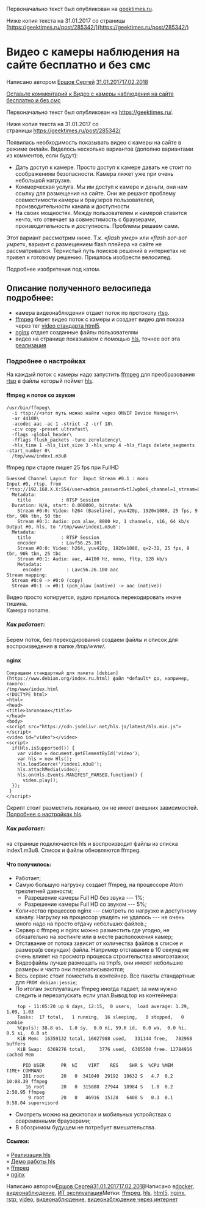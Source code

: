 Первоначально текст был опубликован на [geektimes.ru](https://geektimes.ru/).

Ниже копия текста на 31.01.2017 со страницы [https://geektimes.ru/post/285342/](https://geektimes.ru/post/285342/)

Видео с камеры наблюдения на сайте бесплатно и без смс
======================================================

Написано автором [Ершов Сергей](https://blog.erchov.ru/author/serge/) [31.01.201717.02.2018](https://blog.erchov.ru/2017/01/%d0%b2%d0%b8%d0%b4%d0%b5%d0%be-%d1%81-%d0%ba%d0%b0%d0%bc%d0%b5%d1%80%d1%8b-%d0%bd%d0%b0%d0%b1%d0%bb%d1%8e%d0%b4%d0%b5%d0%bd%d0%b8%d1%8f-%d0%bd%d0%b0-%d1%81%d0%b0%d0%b9%d1%82%d0%b5-%d0%b1%d0%b5%d1%81/)  

[Оставьте комментарий к Видео с камеры наблюдения на сайте бесплатно и без смс](https://blog.erchov.ru/2017/01/%d0%b2%d0%b8%d0%b4%d0%b5%d0%be-%d1%81-%d0%ba%d0%b0%d0%bc%d0%b5%d1%80%d1%8b-%d0%bd%d0%b0%d0%b1%d0%bb%d1%8e%d0%b4%d0%b5%d0%bd%d0%b8%d1%8f-%d0%bd%d0%b0-%d1%81%d0%b0%d0%b9%d1%82%d0%b5-%d0%b1%d0%b5%d1%81/#respond)

Первоначально текст был опубликован на <https://geektimes.ru/>.

Ниже копия текста на 31.01.2017 со страницы <https://geektimes.ru/post/285342/>

Появилась необходимость показывать видео с камеры на сайте в режиме онлайн. Виделось несколько вариантов (дополню вариантами из комментов, если будут):

-   Дать доступ к камере. Просто доступ к камере давать не стоит по соображениям безопасности. Камера ляжет уже при очень небольшой нагрузке.  
-   Коммерческая услуга. Мы им доступ к камере и деньги, они нам ссылку для размещения на сайте. Они же решают проблему совместимости камеры и браузеров пользователей, производительности канала и доступности  
-   На своих мощностях. Между пользователем и камерой ставится нечто, что отвечает за совместимость с браузерами, производительность и доступность. Проблемы решаем сами.  

Этот вариант рассмотрим ниже. Т.к. «*flash умер*» или «*flash вот-вот умрет*«, вариант с размещением flash плейера на сайте не рассматривался. Тернистый путь поисков решений в интернетах не привел к готовому решению. Пришлось изобрести велосипед.  

Подробнее изобретения под катом.  

Описание полученного велосипеда подробнее:
------------------------------------------

-   камера видеонаблюдения отдает поток по протоколу [rtsp](https://ru.wikipedia.org/wiki/RTSP).
-   [ffmpeg](https://ffmpeg.org) берет видео поток с камеры и создает видео для показа через тег [video стандарта html5](http://htmlbook.ru/html/video).
-   [nginx](https://blog.erchov.ru/2017/01/%d0%b2%d0%b8%d0%b4%d0%b5%d0%be-%d1%81-%d0%ba%d0%b0%d0%bc%d0%b5%d1%80%d1%8b-%d0%bd%d0%b0%d0%b1%d0%bb%d1%8e%d0%b4%d0%b5%d0%bd%d0%b8%d1%8f-%d0%bd%d0%b0-%d1%81%d0%b0%d0%b9%d1%82%d0%b5-%d0%b1%d0%b5%d1%81/nginx) отдает созданные файлы пользователям
-   видео на странице показываем с помощью [hls](https://ru.wikipedia.org/wiki/HLS), точнее вот эта [реализация](https://github.com/dailymotion/hls.js/tree/master)

### Подробнее о настройках

На каждый поток с камеры надо запустить [ffmpeg](https://ffmpeg.org) для преобразования [rtsp](https://ru.wikipedia.org/wiki/RTSP) в файлы который поймет [hls](https://ru.wikipedia.org/wiki/HLS).

#### ffmpeg и поток со звуком
```
/usr/bin/ffmpeg\
  -i rtsp://<этот путь можно найти через ONVIF Device Manager>\
  -ar 44100\
  -acodec aac -ac 1 -strict -2 -crf 18\
  -c:v copy -preset ultrafast\
  -flags -global_header\
  -fflags flush_packets -tune zerolatency\
  -hls_time 1 -hls_list_size 3 -hls_wrap 4 -hls_flags delete_segments -start_number 0\
  /tmp/www/index1.m3u8
```

ffmpeg при старте пишет 25 fps при FullHD
```
Guessed Channel Layout for  Input Stream #0.1 : mono
Input #0, rtsp, from 'rtsp://192.168.X.X:554/user=admin_password=tlJwpbo6_channel=1_stream=0.sdp?':
  Metadata:
    title           : RTSP Session
  Duration: N/A, start: 0.000000, bitrate: N/A
    Stream #0:0: Video: h264 (Baseline), yuv420p, 1920x1080, 25 fps, 9 tbr, 90k tbn, 50 tbc
    Stream #0:1: Audio: pcm_alaw, 8000 Hz, 1 channels, s16, 64 kb/s
Output #0, hls, to '/tmp/www/index1.m3u8':
  Metadata:
    title           : RTSP Session
    encoder         : Lavf56.25.101
    Stream #0:0: Video: h264, yuv420p, 1920x1080, q=2-31, 25 fps, 9 tbr, 90k tbn, 25 tbc
    Stream #0:1: Audio: aac, 44100 Hz, mono, fltp, 128 kb/s
    Metadata:
      encoder         : Lavc56.26.100 aac
Stream mapping:
  Stream #0:0 -> #0:0 (copy)
  Stream #0:1 -> #0:1 (pcm_alaw (native) -> aac (native))
  ```
Видео просто копируется, аудио пришлось перекодировать иначе тишина.\
Камера noname.

##### Как работает:

Берем поток, без перекодирования создаем файлы и список для воспроизведения в папке */tmp/www/*.

#### nginx
```
Сокращаем стандартный для пакета [debian](https://www.debian.org/index.ru.html) файл *default* до, например, такого:
/tmp/www/index.html
<!DOCTYPE html>
<html>
<head>
<title>Заголовок</title>
</head>
<body>
<script src="https://cdn.jsdelivr.net/hls.js/latest/hls.min.js"></script>
<video id="video"></video>
<script>
  if(Hls.isSupported()) {
    var video = document.getElementById('video');
    var hls = new Hls();
    hls.loadSource('/index1.m3u8');
    hls.attachMedia(video);
    hls.on(Hls.Events.MANIFEST_PARSED,function() {
      video.play();
  });
 }
</script>
  ```
Скрипт стоит разместить локально, он не имеет внешних зависимостей. [Подробнее о настройках hls](https://github.com/dailymotion/hls.js/tree/master#getting-started).

##### Как работает:

на странице подключается hls и воспроизводит файлы из списка index1.m3u8. Список и файлы обновляются ffmpeg.

#### Что получилось:

-   Работает;
-   Самую большую нагрузку создает ffmpeg, на процессоре Atom трехлетней давности;
    -   Разрешение камеры Full HD без звука --- 1%;
    -   Разрешение камеры Full HD со звуком --- 5%;
-   Количество процессов nginx --- смотреть по нагрузке и доступному каналу. Нагрузку на процессор увидеть не удалось --- не очень много надо на просто отдачу небольших файлов.;
-   Сервер с ffmpeg и nginx можно разместить где угодно, не обязательно на хостинге или в месте расположения камер;
-   Отставание от потока зависит от количества файлов в списке и размера(в секундах) файла. Например отставание в 10 секунд не очень влияет на просмотр процесса строительства многоэтажки;
-   Видеофайлы лучше размещать на tmpfs, они имеют небольшие размеры и часто они перезаписываются;
-   Весь сервис стоит поместить в контейнер. Все пакеты стандартные для `FROM debian:jessie`;
-   По итогам эксплуатации ffmpeg иногда падает, за ним нужно следить и перезапускать если упал.Вывод top из контейнера:
```
    top - 11:05:20 up 6 days, 12:15,  0 users,  load average: 1.29, 1.09, 1.03
    Tasks:  17 total,   1 running,  16 sleeping,   0 stopped,   0 zombie
    %Cpu(s): 38.8 us,  1.0 sy,  0.0 ni, 59.6 id,  0.0 wa,  0.0 hi,  0.5 si,  0.0 st
    KiB Mem:  16359132 total, 16027988 used,   331144 free,   782968 buffers
    KiB Swap:  6369276 total,     3776 used,  6365500 free. 12784916 cached Mem

      PID USER      PR  NI    VIRT    RES    SHR S  %CPU %MEM     TIME+ COMMAND
      281 root      20   0  341040  29192  19632 S   4.7  0.2  10:08.39 ffmpeg
       16 root      20   0  315888  27944  18984 S   1.0  0.2   2:50.95 ffmpeg
        9 root      20   0   46916  15128   6408 S   0.3  0.1   0:58.04 supervisord
```
-   Смотреть можно на десктопах и мобильных устройствах с современными браузерами;
-   В обозримом будущем не потребует вмешательства.

#### Ссылки:

» [Реализация hls](https://github.com/dailymotion/hls.js/tree/master)\
» [Демо работы hls](http://dailymotion.github.io/hls.js/demo/)\
» [ffmpeg](https://ffmpeg.org/)\
» [nginx](https://nginx.org/ru/)

Написано автором[Ершов Сергей](https://blog.erchov.ru/author/serge/)[31.01.201717.02.2018](https://blog.erchov.ru/2017/01/%d0%b2%d0%b8%d0%b4%d0%b5%d0%be-%d1%81-%d0%ba%d0%b0%d0%bc%d0%b5%d1%80%d1%8b-%d0%bd%d0%b0%d0%b1%d0%bb%d1%8e%d0%b4%d0%b5%d0%bd%d0%b8%d1%8f-%d0%bd%d0%b0-%d1%81%d0%b0%d0%b9%d1%82%d0%b5-%d0%b1%d0%b5%d1%81/)Написано в[docker](https://blog.erchov.ru/category/docker/), [видеонаблюдение](https://blog.erchov.ru/category/%d0%b2%d0%b8%d0%b4%d0%b5%d0%be%d0%bd%d0%b0%d0%b1%d0%bb%d1%8e%d0%b4%d0%b5%d0%bd%d0%b8%d0%b5/), [ИТ эксплуатация](https://blog.erchov.ru/category/%d0%b8%d1%82-%d1%8d%d0%ba%d1%81%d0%bf%d0%bb%d1%83%d0%b0%d1%82%d0%b0%d1%86%d0%b8%d1%8f/)Метки: [ffmpeg](https://blog.erchov.ru/tag/ffmpeg/), [hls](https://blog.erchov.ru/tag/hls/), [html5](https://blog.erchov.ru/tag/html5/), [nginx](https://blog.erchov.ru/tag/nginx/), [rstp](https://blog.erchov.ru/tag/rstp/), [video](https://blog.erchov.ru/tag/video/), [видеонаблюдение](https://blog.erchov.ru/tag/%d0%b2%d0%b8%d0%b4%d0%b5%d0%be%d0%bd%d0%b0%d0%b1%d0%bb%d1%8e%d0%b4%d0%b5%d0%bd%d0%b8%d0%b5/), [видеонаблюдение через интернет](https://blog.erchov.ru/tag/%d0%b2%d0%b8%d0%b4%d0%b5%d0%be%d0%bd%d0%b0%d0%b1%d0%bb%d1%8e%d0%b4%d0%b5%d0%bd%d0%b8%d0%b5-%d1%87%d0%b5%d1%80%d0%b5%d0%b7-%d0%b8%d0%bd%d1%82%d0%b5%d1%80%d0%bd%d0%b5%d1%82/)
